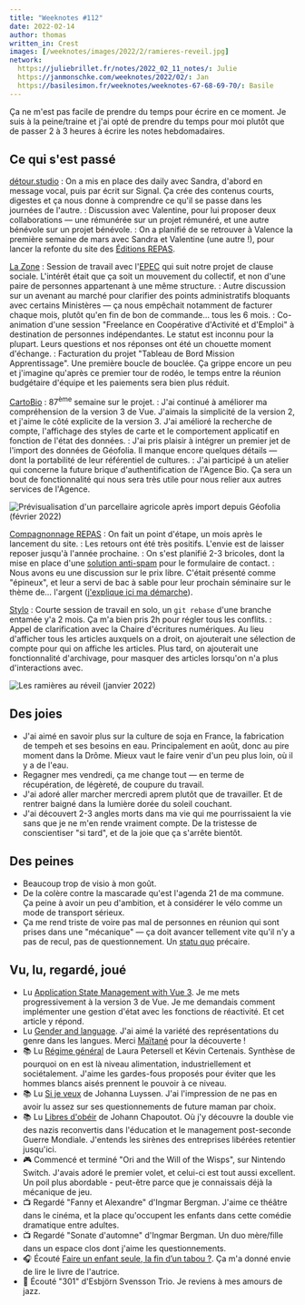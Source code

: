 ```yaml
---
title: "Weeknotes #112"
date: 2022-02-14
author: thomas
written_in: Crest
images: [/weeknotes/images/2022/2/ramieres-reveil.jpg]
network:
  https://juliebrillet.fr/notes/2022_02_11_notes/: Julie
  https://janmonschke.com/weeknotes/2022/02/: Jan
  https://basilesimon.fr/weeknotes/weeknotes-67-68-69-70/: Basile
---
```


Ça ne m'est pas facile de prendre du temps pour écrire en ce moment.
Je suis à la peine/traine et j'ai opté de prendre du temps pour moi plutôt que de passer 2 à 3 heures à écrire les notes hebdomadaires.

<!--more-->

## Ce qui s'est passé

[détour.studio]
: On a mis en place des daily avec Sandra, d'abord en message vocal, puis par écrit sur Signal. Ça crée des contenus courts, digestes et ça nous donne à comprendre ce qu'il se passe dans les journées de l'autre.
: Discussion avec Valentine, pour lui proposer deux collaborations — une rémunérée sur un projet rémunéré, et une autre bénévole sur un projet bénévole.
: On a planifié de se retrouver à Valence la première semaine de mars avec Sandra et Valentine (une autre !), pour lancer la refonte du site des [Éditions REPAS](http://editionsrepas.free.fr/).

[La Zone]
: Session de travail avec l'[EPEC](https://www.epec.paris/) qui suit notre projet de clause sociale. L'intérêt était que ça soit un mouvement du collectif, et non d'une paire de personnes appartenant à une même structure.
: Autre discussion sur un avenant au marché pour clarifier des points administratifs bloquants avec certains Ministères — ça nous empêchait notamment de facturer chaque mois, plutôt qu'en fin de bon de commande… tous les 6 mois.
: Co-animation d'une session "Freelance en Coopérative d'Activité et d'Emploi" à destination de personnes indépendantes. Le statut est inconnu pour la plupart. Leurs questions et nos réponses ont été un chouette moment d'échange.
: Facturation du projet "Tableau de Bord Mission Apprentissage". Une première boucle de bouclée. Ça grippe encore un peu et j'imagine qu'après ce premier tour de rodéo, le temps entre la réunion budgétaire d'équipe et les paiements sera bien plus réduit.

[CartoBio]
: 87<sup>ème</sup> semaine sur le projet.
: J'ai continué à améliorer ma compréhension de la version 3 de Vue. J'aimais la simplicité de la version 2, et j'aime le côté explicite de la version 3. J'ai amélioré la recherche de compte, l'affichage des styles de carte et le comportement applicatif en fonction de l'état des données.
: J'ai pris plaisir à intégrer un premier jet de l'import des données de Géofolia. Il manque encore quelques détails — dont la portabilité de leur référentiel de cultures.
: J'ai participé à un atelier qui concerne la future brique d'authentification de l'Agence Bio. Ça sera un bout de fonctionnalité qui nous sera très utile pour nous relier aux autres services de l'Agence.

![](/weeknotes/images/2022/2/cartobio-parcellaire.jpg "Prévisualisation d'un parcellaire agricole après import depuis Géofolia (février 2022)")

[Compagnonnage REPAS]
: On fait un point d'étape, un mois après le lancement du site.
: Les retours ont été très positifs. L'envie est de laisser reposer jusqu'à l'année prochaine.
: On s'est planifié 2-3 bricoles, dont la mise en place d'une [solution anti-spam](https://help.formspree.io/hc/en-us/articles/360017735154-How-to-prevent-spam) pour le formulaire de contact.
: Nous avons eu une discussion sur le prix libre. C'était présenté comme "épineux", et leur a servi de bac à sable pour leur prochain séminaire sur le thème de… l'argent ([j'explique ici ma démarche](/argent/)).

[Stylo]
: Courte session de travail en solo, un `git rebase` d'une branche entamée y'a 2 mois. Ça m'a bien pris 2h pour régler tous les conflits.
: Appel de clarification avec la Chaire d'écritures numériques. Au lieu d'afficher tous les articles auxquels on a droit, on ajouterait une sélection de compte pour qui on affiche les articles. Plus tard, on ajouterait une fonctionnalité d'archivage, pour masquer des articles lorsqu'on n'a plus d'interactions avec.

![](/weeknotes/images/2022/2/ramieres-reveil.jpg "Les ramières au réveil (janvier 2022)")

## Des joies

- J'ai aimé en savoir plus sur la culture de soja en France, la fabrication de tempeh et ses besoins en eau. Principalement en août, donc au pire moment dans la Drôme. Mieux vaut le faire venir d'un peu plus loin, où il y a de l'eau.
- Regagner mes vendredi, ça me change tout — en terme de récupération, de légèreté, de coupure du travail.
- J'ai adoré aller marcher mercredi aprem plutôt que de travailler. Et de rentrer baigné dans la lumière dorée du soleil couchant.
- J'ai découvert 2-3 angles morts dans ma vie qui me pourrissaient la vie sans que je ne m'en rende vraiment compte. De la tristesse de conscientiser "si tard", et de la joie que ça s'arrête bientôt.

## Des peines

- Beaucoup trop de visio à mon goût.
- De la colère contre la mascarade qu'est l'agenda 21 de ma commune. Ça peine à avoir un peu d'ambition, et à considérer le vélo comme un mode de transport sérieux.
- Ça me rend triste de voire pas mal de personnes en réunion qui sont prises dans une "mécanique" — ça doit avancer tellement vite qu'il n'y a pas de recul, pas de questionnement. Un [statu quo](https://thom4.net/2021/01/05/statu-quo/) précaire.

## Vu, lu, regardé, joué

- Lu [Application State Management with Vue 3](https://markus.oberlehner.net/blog/application-state-management-with-vue-3/). Je me mets progressivement à la version 3 de Vue. Je me demandais comment implémenter une gestion d'état avec les fonctions de réactivité. Et cet article y répond.
- Lu [Gender and language](https://graphics.reuters.com/GENDER-LANGUAGE/LGBT/mopanqoelva/index.html). J'ai aimé la variété des représentations du genre dans les langues. Merci [Maïtané] pour la découverte !
- 📚 Lu [Régime général](https://riot-editions.fr/ouvrage/regime-general-pour-une-securite-sociale-de-lalimentation-laura-petersell-kevin-certenais/) de Laura Petersell et Kévin Certenais. Synthèse de pourquoi on en est là niveau alimentation, industriellement et sociétalement. J'aime les gardes-fous proposés pour éviter que les hommes blancs aisés prennent le pouvoir à ce niveau.
- 📚 Lu [Si je veux](https://www.grasset.fr/livres/si-je-veux-9782246823216) de Johanna Luyssen. J'ai l'impression de ne pas en avoir lu assez sur ses questionnements de future maman par choix.
- 📚 Lu [Libres d'obéir](https://www.gallimard.fr/Catalogue/GALLIMARD/NRF-Essais/Libres-d-obeir) de Johann Chapoutot. Où j'y découvre la double vie des nazis reconvertis dans l'éducation et le management post-seconde Guerre Mondiale. J'entends les sirènes des entreprises libérées retentier jusqu'ici.
- 🎮 Commencé et terminé "Ori and the Will of the Wisps", sur Nintendo Switch. J'avais adoré le premier volet, et celui-ci est tout aussi excellent. Un poil plus abordable - peut-être parce que je connaissais déjà la mécanique de jeu.
- 📺 Regardé "Fanny et Alexandre" d'Ingmar Bergman. J'aime ce théâtre dans le cinéma, et la place qu'occupent les enfants dans cette comédie dramatique entre adultes.
- 📺 Regardé "Sonate d'automne" d'Ingmar Bergman. Un duo mère/fille dans un espace clos dont j'aime les questionnements.
- 🎧 Écouté [Faire un enfant seule, la fin d’un tabou ?](https://www.franceculture.fr/emissions/la-grande-table-idees/mere-celibataire-par-choix). Ça m'a donné envie de lire le livre de l'autrice.
- 🎵 Écouté "301" d'Esbjörn Svensson Trio. Je reviens à mes amours de jazz.

[détour.studio]: /
[Solstice]: https://solstice.coop/
[Stylo]: https://github.com/EcrituresNumeriques/stylo
[CartoBio]: https://cartobio.org/
[Usine Vivante]: https://www.usinevivante.org
[La Zone]: http://la.zone
[YesWiki]: https://yeswiki.net
[NatureProgres]: http://np26.fr/
[Compagnonnage REPAS]: https://compagnonnage-repas.org/

[Noémie]: https://noemiegirard.co
[Sandra]: https://sandrakpodar.net/
[Juliette]: https://twitter.com/ju_net01
[Sofia]: https://twitter.com/sofiaboulaarab
[Guillaume]: https://www.yuzutech.fr/
[Antoine]: https://www.quaternum.net/
[Yannick]: https://elsif.fr/
[Basile]: https://basilesimon.fr/
[Maïtané]: https://maiwann.net/
[Laurent]: https://cocotier.xyz/
[Audrey]: https://fr.linkedin.com/in/audreybramy
